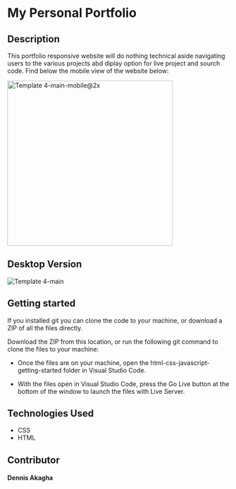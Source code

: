 # My Personal Portfolio
## Description
This portfolio responsive website will do nothing technical aside navigating users to the various projects abd diplay option for live project and sourch code. Find below the mobile view of the website below:



<img width="375" alt="Template 4-main-mobile@2x" src="https://user-images.githubusercontent.com/48631109/143321174-6fda38d2-85de-4ddf-9c3c-e66972eba56b.png">

## Desktop Version

![Template 4-main](https://user-images.githubusercontent.com/48631109/143321407-29a48739-84f0-4ba8-8ea0-132de6b67c8e.png)

## Getting started
If you installed git you can clone the code to your machine, or download a ZIP of all the files directly.

Download the ZIP from this location, or run the following git command to clone the files to your machine:

* Once the files are on your machine, open the html-css-javascript-getting-started folder in Visual Studio Code.

* With the files open in Visual Studio Code, press the Go Live button at the bottom of the window to launch the files with Live Server.

## Technologies Used
* CSS
* HTML

## Contributor
#### Dennis Akagha
